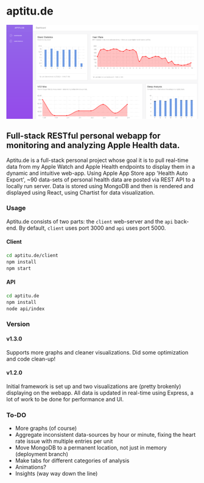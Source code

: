 # aptitu.de

![Cover Photo](https://raw.githubusercontent.com/drewrerikson/aptitu.de/main/cover.png)

## Full-stack RESTful personal webapp for monitoring and analyzing Apple Health data.
Aptitu.de is a full-stack personal project whose goal it is to pull real-time data from my Apple Watch and Apple Health endpoints to display them in a dynamic and intuitive web-app. Using Apple App Store app 'Health Auto Export', ~90 data-sets of personal health data are posted via REST API to a locally run server. Data is stored using MongoDB and then is rendered and displayed using React, using Chartist for data visualization.

### Usage
Aptitu.de consists of two parts: the `client` web-server and the `api` back-end. By default, `client` uses port 3000 and `api` uses port 5000.

#### Client
```bash
cd aptitu.de/client
npm install
npm start
```

#### API
```bash
cd aptitu.de
npm install
node api/index
```

### Version

#### v1.3.0
Supports more graphs and cleaner visualizations. Did some optimization and code clean-up!

#### v1.2.0
Initial framework is set up and two visualizations are (pretty brokenly) displaying on the webapp. All data is updated in real-time using Express, a lot of work to be done for performance and UI.

### To-DO

- More graphs (of course)
- Aggregate inconsistent data-sources by hour or minute, fixing the heart rate issue with multiple entries per unit
- Move MongoDB to a permanent location, not just in memory (deployment branch)
- Make tabs for different categories of analysis
- Animations?
- Insights (way way down the line)
